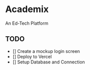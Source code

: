 # Academix

An Ed-Tech Platform

## TODO

- [] Create a mockup login screen
- [] Deploy to Vercel
- [] Setup Database and Connection
